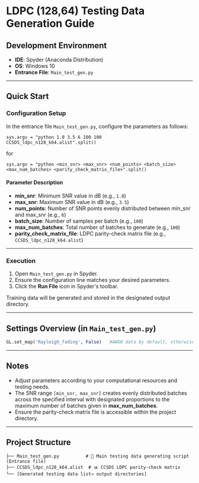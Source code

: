 # LDPC (128,64) Testing Data Generation Guide

## Development Environment

* **IDE**: Spyder (Anaconda Distribution)
* **OS**: Windows 10
* **Entrance File**: `Main_test_gen.py`

---

## Quick Start

### Configuration Setup

In the entrance file `Main_test_gen.py`, configure the parameters as follows:

```
sys.argv = "python 1.0 3.5 6 100 100 CCSDS_ldpc_n128_k64.alist".split()
```
for 

```
sys.argv = "python <min_snr> <max_snr> <num_points> <batch_size> <max_num_batches> <parity_check_matrix_file>".split()
```

#### Parameter Description

* **min_snr**: Minimum SNR value in dB (e.g., `1.0`)
* **max_snr**: Maximum SNR value in dB (e.g., `3.5`)
* **num_points**: Number of SNR points evenly distributed between min_snr and max_snr (e.g., `6`)
* **batch_size**: Number of samples per batch (e.g., `100`)
* **max_num_batches**: Total number of batches to generate (e.g., `100`)
* **parity_check_matrix_file**: LDPC parity-check matrix file (e.g., `CCSDS_ldpc_n128_k64.alist`)

---

### Execution

1. Open `Main_test_gen.py` in Spyder.
2. Ensure the configuration line matches your desired parameters.
3. Click the **Run File** icon in Spyder's toolbar.

Training data will be generated and stored in the designated output directory.

---
## Settings Overview (in `Main_test_gen.py`)

```python
GL.set_map('Rayleigh_fading', False)   #AWGN data by default, otherwise data for the 'True' evaluation  for 'Raleigh_fading''
```

---

## Notes

* Adjust parameters according to your computational resources and testing needs.
* The SNR range `[min_snr, max_snr]` creates evenly distributed batches across the specified interval with designated proportions to the maximum 
number of batches given in **max_num_batches**.
* Ensure the parity-check matrix file is accessible within the project directory.

---

## Project Structure

```
├── Main_test_gen.py          # 🎯 Main testing data generating script (Entrance file)
├── CCSDS_ldpc_n128_k64.alist  # 📊 CCSDS LDPC parity-check matrix
└── [Generated testing data list→ output directories]
```
